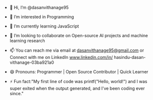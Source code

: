 - 👋 Hi, I’m @dasanvithanage95
- 👀 I’m interested in Programming
- 🌱 I’m currently learning JavaScript
- 💞️ I’m looking to collaborate on Open-source AI projects and machine learning research
- 📫 You can reach me via email at dasanvithanage95@gmail.com or Connect with me on LinkedIn www.linkedin.com/in/
hasindu-dasan-vithanage-03ba921a0

- 😄 Pronouns: Programmer | Open Source Contributor | Quick Learner
- ⚡ Fun fact:"My first line of code was printf("Hello, world!") and I was super exited when the output generated, and I've been coding ever since."

<!---
dasanvithanage95/dasanvithanage95 is a ✨ special ✨ repository because its `README.md` (this file) appears on your GitHub profile.
You can click the Preview link to take a look at your changes.
--->
